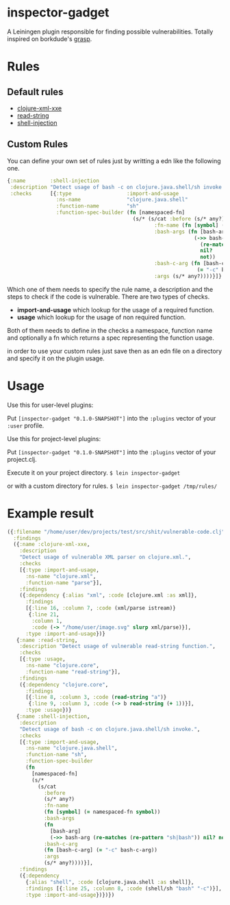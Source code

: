 # inspector-gadget

A Leiningen plugin responsible for finding possible vulnerabilities. Totally inspired on borkdude's [grasp](https://github.com/borkdude/grasp).

# Rules

## Default rules
- [clojure-xml-xxe](resources/clojure-xml-xxe.edn)
- [read-string](resources/read-string.edn)
- [shell-injection](resources/shell-injection.edn)

## Custom Rules
You can define your own set of rules just by writting a edn like the following one.
```clojure
{:name        :shell-injection
 :description "Detect usage of bash -c on clojure.java.shell/sh invoke."
 :checks      [{:type                  :import-and-usage
                :ns-name               "clojure.java.shell"
                :function-name         "sh"
                :function-spec-builder (fn [namespaced-fn]
                                         (s/* (s/cat :before (s/* any?)
                                                :fn-name (fn [symbol] (= namespaced-fn symbol))
                                                :bash-args (fn [bash-arg]
                                                             (->> bash-arg
                                                               (re-matches (re-pattern "sh|bash"))
                                                               nil?
                                                               not))
                                                :bash-c-arg (fn [bash-c-arg]
                                                              (= "-c" bash-c-arg))
                                                :args (s/* any?))))}]}
```

Which one of them needs to specify the rule name, a description and the steps to check if the code is vulnerable.
There are two types of checks.

- **import-and-usage** which lookup for the usage of a required function.
- **usage** which lookup for the usage of non required function.

Both of them needs to define in the checks a namespace, function name and optionally a fn which returns a spec representing the function usage.

in order to use your custom rules just save then as an edn file on a directory and specify it on the plugin usage.

# Usage

Use this for user-level plugins:

Put `[inspector-gadget "0.1.0-SNAPSHOT"]` into the `:plugins` vector of your `:user`
profile.

Use this for project-level plugins:

Put `[inspector-gadget "0.1.0-SNAPSHOT"]` into the `:plugins` vector of your project.clj.

Execute it on your project directory.
`$ lein inspector-gadget`

or with a custom directory for rules.
`$ lein inspector-gadget /tmp/rules/`

# Example result
```clojure
({:filename "/home/user/dev/projects/test/src/shit/vulnerable-code.clj",
  :findings
  ({:name :clojure-xml-xxe,
    :description
    "Detect usage of vulnerable XML parser on clojure.xml.",
    :checks
    [{:type :import-and-usage,
      :ns-name "clojure.xml",
      :function-name "parse"}],
    :findings
    ({:dependency {:alias "xml", :code [clojure.xml :as xml]},
      :findings
      [{:line 16, :column 7, :code (xml/parse istream)}
       {:line 21,
        :column 1,
        :code (-> "/home/user/image.svg" slurp xml/parse)}],
      :type :import-and-usage})}
   {:name :read-string,
    :description "Detect usage of vulnerable read-string function.",
    :checks
    [{:type :usage,
      :ns-name "clojure.core",
      :function-name "read-string"}],
    :findings
    ({:dependency "clojure.core",
      :findings
      [{:line 8, :column 3, :code (read-string "a")}
       {:line 9, :column 3, :code (-> b read-string (+ 1))}],
      :type :usage})}
   {:name :shell-injection,
    :description
    "Detect usage of bash -c on clojure.java.shell/sh invoke.",
    :checks
    [{:type :import-and-usage,
      :ns-name "clojure.java.shell",
      :function-name "sh",
      :function-spec-builder
      (fn
        [namespaced-fn]
        (s/*
          (s/cat
            :before
            (s/* any?)
            :fn-name
            (fn [symbol] (= namespaced-fn symbol))
            :bash-args
            (fn
              [bash-arg]
              (->> bash-arg (re-matches (re-pattern "sh|bash")) nil? not))
            :bash-c-arg
            (fn [bash-c-arg] (= "-c" bash-c-arg))
            :args
            (s/* any?))))}],
    :findings
    ({:dependency
      {:alias "shell", :code [clojure.java.shell :as shell]},
      :findings [{:line 25, :column 8, :code (shell/sh "bash" "-c")}],
      :type :import-and-usage})})})
```
